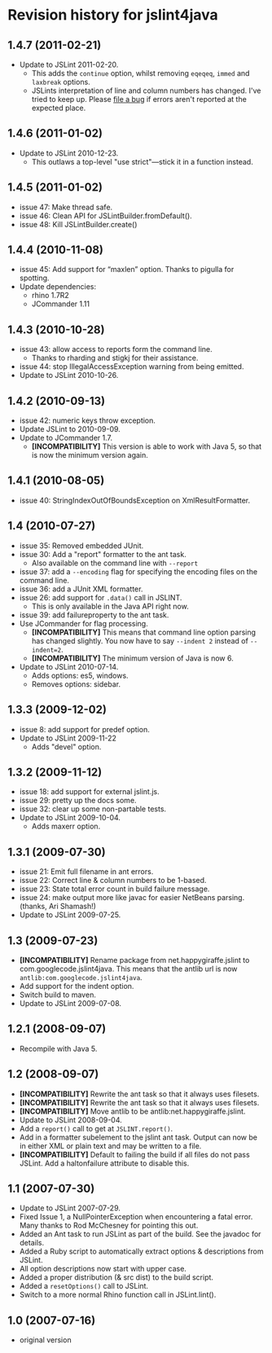 Revision history for jslint4java
================================

1.4.7 (2011-02-21)
------------------

 * Update to JSLint 2011-02-20.
   * This adds the `continue` option, whilst removing `eqeqeq`, `immed` and `laxbreak` options.
   * JSLints interpretation of line and column numbers has changed.  I've tried to keep up.  Please [file a bug](http://code.google.com/p/jslint4java/issues) if errors aren't reported at the expected place.

1.4.6 (2011-01-02)
------------------

 * Update to JSLint 2010-12-23.
   * This outlaws a top-level "use strict"—stick it in a function instead.

1.4.5 (2011-01-02)
------------------

 * issue 47: Make thread safe.
 * issue 46: Clean API for JSLintBuilder.fromDefault().
 * issue 48: Kill JSLintBuilder.create()

1.4.4 (2010-11-08)
------------------

 * issue 45: Add support for “maxlen” option.  Thanks to pigulla for spotting.
 * Update dependencies:
   * rhino 1.7R2
   * JCommander 1.11

1.4.3 (2010-10-28)
------------------

 * issue 43: allow access to reports form the command line.
   * Thanks to rharding and stigkj for their assistance.
 * issue 44: stop IllegalAccessException warning from being emitted.
 * Update to JSLint 2010-10-26.

1.4.2 (2010-09-13)
------------------

 * issue 42: numeric keys throw exception.
 * Update JSLint to 2010-09-09.
 * Update to JCommander 1.7.
   * **[INCOMPATIBILITY]** This version is able to work with Java 5, so that is now the minimum version again.

1.4.1 (2010-08-05)
------------------

 * issue 40: StringIndexOutOfBoundsException on XmlResultFormatter.

1.4 (2010-07-27)
----------------

 * issue 35: Removed embedded JUnit.
 * issue 30: Add a "report" formatter to the ant task.
   * Also available on the command line with `--report`
 * issue 37: add a `--encoding` flag for specifying the encoding files on the command line.
 * issue 36: add a JUnit XML formatter.
 * issue 26: add support for `.data()` call in JSLINT.
   * This is only available in the Java API right now.
 * issue 39: add failureproperty to the ant task.
 * Use JCommander for flag processing.
   * **[INCOMPATIBILITY]** This means that command line option parsing has changed slightly.  You now have to say `--indent 2` instead of `--indent=2`.
   * **[INCOMPATIBILITY]** The minimum version of Java is now 6.
 * Update to JSLint 2010-07-14.
   * Adds options: es5, windows.
   * Removes options: sidebar.

1.3.3 (2009-12-02)
------------------

 * issue 8: add support for predef option.
 * Update to JSLint 2009-11-22
   * Adds "devel" option.

1.3.2 (2009-11-12)
------------------

 * issue 18: add support for external jslint.js.
 * issue 29: pretty up the docs some.
 * issue 32: clear up some non-partable tests.
 * Update to JSLint 2009-10-04.
   * Adds maxerr option.

1.3.1 (2009-07-30)
------------------

 * issue 21: Emit full filename in ant errors.
 * issue 22: Correct line & column numbers to be 1-based.
 * issue 23: State total error count in build failure message.
 * issue 24: make output more like javac for easier NetBeans parsing. (thanks, Ari Shamash!)
 * Update to JSLint 2009-07-25.

1.3 (2009-07-23)
----------------

 * **[INCOMPATIBILITY]** Rename package from net.happygiraffe.jslint to com.googlecode.jslint4java.  This means that the antlib url is now `antlib:com.googlecode.jslint4java`.
 * Add support for the indent option.
 * Switch build to maven.
 * Update to JSLint 2009-07-08.

1.2.1 (2008-09-07)
------------------

 * Recompile with Java 5.

1.2 (2008-09-07)
----------------

 * **[INCOMPATIBILITY]** Rewrite the ant task so that it always uses filesets.
 * **[INCOMPATIBILITY]** Rewrite the ant task so that it always uses filesets.
 * **[INCOMPATIBILITY]** Move antlib to be antlib:net.happygiraffe.jslint.
 * Update to JSLint 2008-09-04.
 * Add a `report()` call to get at `JSLINT.report()`.
 * Add in a formatter subelement to the jslint ant task.  Output can now be in either XML or plain text and may be written to a file.
 * **[INCOMPATIBILITY]** Default to failing the build if all files do not pass JSLint.  Add a haltonfailure attribute to disable this.

1.1 (2007-07-30)
----------------

 * Update to JSLint 2007-07-29.
 * Fixed Issue 1, a NullPointerException when encountering a fatal error.  Many thanks to Rod McChesney for pointing this out.
 * Added an Ant task to run JSLint as part of the build.  See the javadoc for details.
 * Added a Ruby script to automatically extract options & descriptions from JSLint.
 * All option descriptions now start with upper case.
 * Added a proper distribution (& src dist) to the build script.
 * Added a `resetOptions()` call to JSLint.
 * Switch to a more normal Rhino function call in JSLint.lint().

1.0 (2007-07-16)
----------------

 * original version
